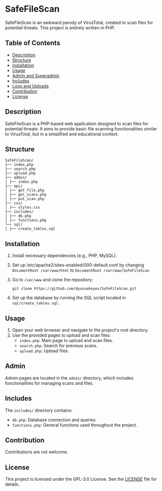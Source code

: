 # SafeFileScan

SafeFileScan is an awkward parody of VirusTotal, created to scan files for potential threats. This project is entirely written in PHP.

## Table of Contents
- [Description](#description)
- [Structure](#structure)
- [Installation](#installation)
- [Usage](#usage)
- [Admin and Superadmin](#admin-and-superadmin)
- [Includes](#includes)
- [Logs and Uploads](#logs-and-uploads)
- [Contribution](#contribution)
- [License](#license)

## Description

SafeFileScan is a PHP-based web application designed to scan files for potential threats. It aims to provide basic file scanning functionalities similar to VirusTotal, but in a simplified and educational context.

## Structure
```
SafeFileScan/
├── index.php
├── search.php
├── upload.php
├── admin/
│ ├── index.php
├── api/
│ ├── get_file.php
│ ├── get_scans.php
│ ├── put_scan.php
├── css/
│ ├── styles.css
├── includes/
│ ├── db.php
│ ├── functions.php
└── sql/
│ ├── create_tables.sql
```

## Installation

1. Install necessary dependencies (e.g., PHP, MySQL).
2. Set up /etc/apache2/sites-enabled/000-default.conf by changing `DocumentRoot /var/www/html` to `DocumentRoot /var/www/SafeFileScan`
3. Go to `/var/www` and clone the repository:
   
    ```
    git clone https://github.com/dyussekeyev/SafeFileScan.git
    ```

5. Set up the database by running the SQL script located in `sql/create_tables.sql`.

## Usage

1. Open your web browser and navigate to the project's root directory.
2. Use the provided pages to upload and scan files:
   - `index.php`: Main page to upload and scan files.
   - `search.php`: Search for previous scans.
   - `upload.php`: Upload files.

## Admin

Admin pages are located in the `admin/` directory, which includes functionalities for managing scans and files.

## Includes

The `includes/` directory contains:
- `db.php`: Database connection and queries.
- `functions.php`: General functions used throughout the project.

## Contribution

Contributions are not welcome.

## License

This project is licensed under the GPL-3.0 License. See the [LICENSE](LICENSE) file for details.
